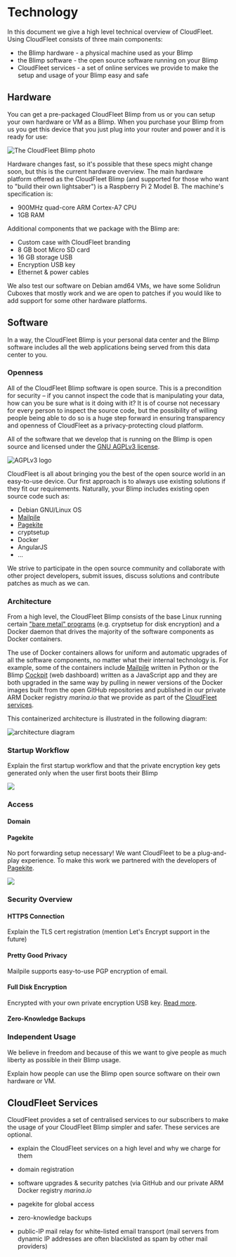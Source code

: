# Technology

In this document we give a high level technical overview of CloudFleet. Using
CloudFleet consists of three main components:

- the Blimp hardware - a physical machine used as your Blimp
- the Blimp software - the open source software running on your Blimp
- CloudFleet services - a set of online services we provide to make the setup
and usage of your Blimp easy and safe

## Hardware

You can get a pre-packaged CloudFleet Blimp from us or you can setup
your own hardware or VM as a Blimp. When you purchase your Blimp from us you
get this device that you just plug into your router and power and it is
ready for use:

![The CloudFleet Blimp photo](img/blimp.jpg)

Hardware changes fast, so it's possible that these specs might change soon,
but this is the current hardware overview.
The main hardware platform offered as the CloudFleet Blimp (and supported for
those who want to "build their own lightsaber") is a Raspberry Pi 2 Model B.
The machine's specification is:

- 900MHz quad-core ARM Cortex-A7 CPU
- 1GB RAM

Additional components that we package with the Blimp are:

- Custom case with CloudFleet branding
- 8 GB boot Micro SD card
- 16 GB storage USB
- Encryption USB key
- Ethernet & power cables

We also test our software on Debian amd64 VMs, we have some Solidrun Cuboxes
that mostly work and we are open to patches if
you would like to add support for some other hardware platforms.

## Software

In a way, the CloudFleet Blimp is your personal data center
and the Blimp software includes all the web applications being
served from this data center to you.

### Openness

All of the CloudFleet Blimp software is open source. This is a precondition
for security – if you cannot inspect the code that is manipulating your data,
how can you be sure what is it doing with it? It is of course not necessary for
every person to inspect the source code, but the possibility of willing people
being able to do so is a huge step forward in ensuring transparency and openness
of CloudFleet as a privacy-protecting cloud platform.

All of the software that we develop that is running on the Blimp is open source
and licensed under the
[GNU AGPLv3 license](https://www.gnu.org/licenses/agpl-3.0.html).

![AGPLv3 logo](img/agplv3-155x51.png)

CloudFleet is all about bringing you the best of the open source world
in an easy-to-use device. Our first approach is to always use existing solutions
if they fit our requirements. Naturally, your Blimp includes existing
open source code such as:

- Debian GNU/Linux OS
- [Mailpile][mailpile]
- [Pagekite][pagekite]
- cryptsetup
- Docker
- AngularJS
- ...

We strive to participate in the open source community and collaborate with other
project developers, submit issues, discuss solutions and contribute patches
as much as we can.

### Architecture

From a high level, the CloudFleet Blimp consists of the base Linux running
certain ["bare metal" programs][engineroom]
(e.g. cryptsetup for disk encryption) and a Docker
daemon that drives the majority of the software components as Docker containers.

The use of Docker containers allows for uniform and automatic upgrades of all
the software components, no matter what their internal technology is.
For example, some of the containers include [Mailpile](https://www.mailpile.is/)
written in Python or the Blimp [Cockpit][cockpit]
(web dashboard) written as a JavaScript app and they are both
upgraded in the same way by pulling in newer versions of the Docker images
built from the open GitHub repositories and published in our private ARM Docker
registry *marina.io* that we provide as part of the
[CloudFleet services](#cloudfleet-services).

This containerized architecture is illustrated in the following diagram:

![architecture diagram](img/architecture.png)

### Startup Workflow

Explain the first startup workflow and that the private encryption key gets
generated only when the user first boots their Blimp

![](img/startup.png)

### Access

#### Domain

#### Pagekite

No port forwarding setup necessary! We want CloudFleet to be a plug-and-play
experience. To make this work we partnered with the developers of
[Pagekite](pagekite.net).

![](img/pagekite.png)

### Security Overview

#### HTTPS Connection

Explain the TLS cert registration (mention Let's Encrypt support in the future)

#### Pretty Good Privacy

Mailpile supports easy-to-use PGP encryption of email.

#### Full Disk Encryption

Encrypted with your own private encryption USB key.
[Read more](disk-encryption.html).

#### Zero-Knowledge Backups

### Independent Usage

We believe in freedom and because of this we want to give people as much liberty
as possible in their Blimp usage.

Explain how people can use the Blimp open source software on their own hardware
or VM.

## CloudFleet Services

CloudFleet provides a set of centralised services to our subscribers to make
the usage of your CloudFleet Blimp simpler and safer. These services are
optional.

- explain the CloudFleet services on a high level and why we charge for them

- domain registration
- software upgrades & security patches (via GitHub and
  our private ARM Docker registry *marina.io*
- pagekite for global access
- zero-knowledge backups
- public-IP mail relay for white-listed email transport (mail servers from
  dynamic IP addresses are often blacklisted as spam by other mail providers)

[engineroom]: https://github.com/cloudfleet/blimp-engineroom "blimp-engineroom"
[cryptpart]: https://github.com/cloudfleet/blimp-engineroom/tree/master/bin/cryptpart "cryptpart"
[cockpit]: https://github.com/cloudfleet/blimp-cockpit  "blimp-cockpit"
[mailpile]: https://www.mailpile.is/ "Mailpile"
[pagekite]: http://pagekite.net/ "Pagekite"
